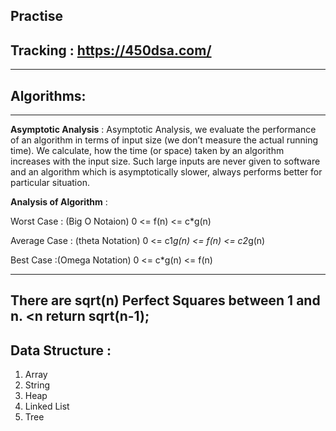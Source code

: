 ## Practise 
Tracking : https://450dsa.com/
----
-----
## Algorithms:
-----


**Asymptotic Analysis** :
Asymptotic Analysis, we evaluate the performance of an algorithm in terms of input size (we don’t measure the actual running time). We calculate, how the time (or space) taken by an algorithm increases with the input size.
Such large inputs are never given to software and an algorithm which is asymptotically slower, always performs better for particular situation.

**Analysis of Algorithm** :


Worst Case : (Big O Notaion) 0 <= f(n) <= c*g(n)

Average Case : (theta Notation) 0 <= c1*g(n) <= f(n) <= c2*g(n)

Best Case :(Omega Notation) 0 <= c*g(n) <= f(n) 

---
There are sqrt(n) Perfect Squares between 1 and n.
<n return sqrt(n-1);
---
## Data Structure :
1. Array
2. String
3. Heap
4. Linked List
5. Tree
